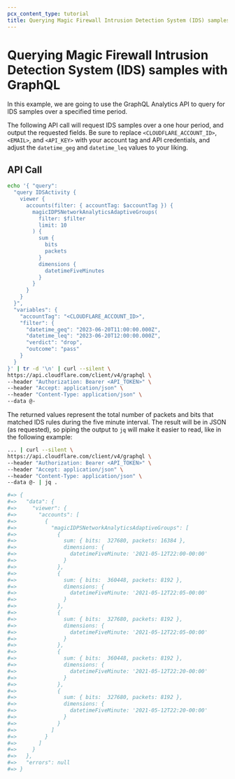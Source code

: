 ```yaml
---
pcx_content_type: tutorial
title: Querying Magic Firewall Intrusion Detection System (IDS) samples with GraphQL
---
```


# Querying Magic Firewall Intrusion Detection System (IDS) samples with GraphQL

In this example, we are going to use the GraphQL Analytics API to query for IDS samples over a specified time period.

The following API call will request IDS samples over a one hour period, and output the requested fields. Be sure to replace `<CLOUDFLARE_ACCOUNT_ID>`, `<EMAIL>`, and `<API_KEY>` with your account tag and API credentials, and adjust the `datetime_geg` and `datetime_leq` values to your liking.

## API Call

```bash
echo '{ "query":
  "query IDSActivity {
    viewer {
      accounts(filter: { accountTag: $accountTag }) {
        magicIDPSNetworkAnalyticsAdaptiveGroups(
          filter: $filter
          limit: 10
        ) {
          sum {
            bits
            packets
          }
          dimensions {
            datetimeFiveMinutes
          }
        }
      }
    }
  }",
  "variables": {
    "accountTag": "<CLOUDFLARE_ACCOUNT_ID>",
    "filter": {
      "datetime_geq": "2023-06-20T11:00:00.000Z",
      "datetime_leq": "2023-06-20T12:00:00.000Z",
      "verdict": "drop",
      "outcome": "pass"
    }
  }
}' | tr -d '\n' | curl --silent \
https://api.cloudflare.com/client/v4/graphql \
--header "Authorization: Bearer <API_TOKEN>" \
--header "Accept: application/json" \
--header "Content-Type: application/json" \
--data @-
```

The returned values represent the total number of packets and bits that matched IDS rules during the five minute interval. The result will be in JSON (as requested), so piping the output to `jq` will make it easier to read, like in the following example:

```bash
... | curl --silent \
https://api.cloudflare.com/client/v4/graphql \
--header "Authorization: Bearer <API_TOKEN>" \
--header "Accept: application/json" \
--header "Content-Type: application/json" \
--data @- | jq .

#=> {
#=>   "data": {
#=>     "viewer": {
#=>       "accounts": [
#=>         {
#=>           "magicIDPSNetworkAnalyticsAdaptiveGroups": [
#=>             {
#=>               sum: { bits:  327680, packets: 16384 },
#=>               dimensions: {
#=>                 datetimeFiveMinute: '2021-05-12T22:00-00:00'
#=>               }
#=>             },
#=>             {
#=>               sum: { bits:  360448, packets: 8192 },
#=>               dimensions: {
#=>                 datetimeFiveMinute: '2021-05-12T22:05-00:00'
#=>               }
#=>             },
#=>             {
#=>               sum: { bits:  327680, packets: 8192 },
#=>               dimensions: {
#=>                 datetimeFiveMinute: '2021-05-12T22:05-00:00'
#=>               }
#=>             },
#=>             {
#=>               sum: { bits:  360448, packets: 8192 },
#=>               dimensions: {
#=>                 datetimeFiveMinute: '2021-05-12T22:20-00:00'
#=>               }
#=>             },
#=>             {
#=>               sum: { bits:  327680, packets: 8192 },
#=>               dimensions: {
#=>                 datetimeFiveMinute: '2021-05-12T22:20-00:00'
#=>               }
#=>             }
#=>           ]
#=>         }
#=>       ]
#=>     }
#=>   },
#=>   "errors": null
#=> }
```